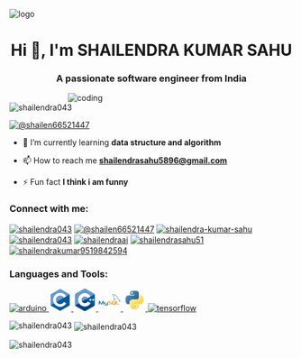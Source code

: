 ![logo]()
<h1 align="center">Hi 👋, I'm SHAILENDRA KUMAR SAHU</h1>
<h3 align="center">A passionate software engineer from India</h3>

<img align="right" alt="coding" width="400" src="https://user-images.githubusercontent.com/55389276/140866485-8fb1c876-9a8f-4d6a-98dc-08c4981eaf70.gif">

<p align="left"> <img src="https://komarev.com/ghpvc/?username=shailendra043&label=Profile%20views&color=0e75b6&style=flat" alt="shailendra043" /> </p>

<p align="left"> <a href="https://twitter.com/@shailen66521447" target="blank"><img src="https://img.shields.io/twitter/follow/@shailen66521447?logo=twitter&style=for-the-badge" alt="@shailen66521447" /></a> </p>

- 🌱 I’m currently learning **data structure and algorithm**

- 📫 How to reach me **shailendrasahu5896@gmail.com**

- ⚡ Fun fact **I think i am funny**

<h3 align="left">Connect with me:</h3>
<p align="left">
<a href="https://dev.to/shailendra043" target="blank"><img align="center" src="https://raw.githubusercontent.com/rahuldkjain/github-profile-readme-generator/master/src/images/icons/Social/devto.svg" alt="shailendra043" height="30" width="40" /></a>
<a href="https://twitter.com/@shailen66521447" target="blank"><img align="center" src="https://raw.githubusercontent.com/rahuldkjain/github-profile-readme-generator/master/src/images/icons/Social/twitter.svg" alt="@shailen66521447" height="30" width="40" /></a>
<a href="https://linkedin.com/in/shailendrakumarsahu/" target="blank"><img align="center" src="https://raw.githubusercontent.com/rahuldkjain/github-profile-readme-generator/master/src/images/icons/Social/linked-in-alt.svg" alt="shailendra-kumar-sahu" height="30" width="40" /></a>
<a href="https://kaggle.com/shailendra043" target="blank"><img align="center" src="https://raw.githubusercontent.com/rahuldkjain/github-profile-readme-generator/master/src/images/icons/Social/kaggle.svg" alt="shailendra043" height="30" width="40" /></a>
<a href="https://instagram.com/shailendrasahuai" target="blank"><img align="center" src="https://raw.githubusercontent.com/rahuldkjain/github-profile-readme-generator/master/src/images/icons/Social/instagram.svg" alt="shailendraai" height="30" width="40" /></a>
<a href="https://www.hackerrank.com/shailendrasahu51" target="blank"><img align="center" src="https://raw.githubusercontent.com/rahuldkjain/github-profile-readme-generator/master/src/images/icons/Social/hackerrank.svg" alt="shailendrasahu51" height="30" width="40" /></a>
<a href="https://www.leetcode.com/shailendrakumar9519842594" target="blank"><img align="center" src="https://raw.githubusercontent.com/rahuldkjain/github-profile-readme-generator/master/src/images/icons/Social/leet-code.svg" alt="shailendrakumar9519842594" height="30" width="40" /></a>
</p>

<h3 align="left">Languages and Tools:</h3>
<p align="left"> <a href="https://www.arduino.cc/" target="_blank" rel="noreferrer"> <img src="https://cdn.worldvectorlogo.com/logos/arduino-1.svg" alt="arduino" width="40" height="40"/> </a> <a href="https://www.cprogramming.com/" target="_blank" rel="noreferrer"> <img src="https://raw.githubusercontent.com/devicons/devicon/master/icons/c/c-original.svg" alt="c" width="40" height="40"/> </a> <a href="https://www.w3schools.com/cpp/" target="_blank" rel="noreferrer"> <img src="https://raw.githubusercontent.com/devicons/devicon/master/icons/cplusplus/cplusplus-original.svg" alt="cplusplus" width="40" height="40"/> </a> <a href="https://www.mysql.com/" target="_blank" rel="noreferrer"> <img src="https://raw.githubusercontent.com/devicons/devicon/master/icons/mysql/mysql-original-wordmark.svg" alt="mysql" width="40" height="40"/> </a> <a href="https://www.python.org" target="_blank" rel="noreferrer"> <img src="https://raw.githubusercontent.com/devicons/devicon/master/icons/python/python-original.svg" alt="python" width="40" height="40"/> </a> <a href="https://www.tensorflow.org" target="_blank" rel="noreferrer"> <img src="https://www.vectorlogo.zone/logos/tensorflow/tensorflow-icon.svg" alt="tensorflow" width="40" height="40"/> </a> </p>

<p><img align="left" src="https://github-readme-stats.vercel.app/api/top-langs?username=shailendra043&show_icons=true&locale=en&layout=compact" alt="shailendra043" /></p>

<p>&nbsp;<img align="center" src="https://github-readme-stats.vercel.app/api?username=shailendra043&show_icons=true&locale=en" alt="shailendra043" /></p>

<p><img align="center" src="https://github-readme-streak-stats.herokuapp.com/?user=shailendra043&" alt="shailendra043" /></p>
